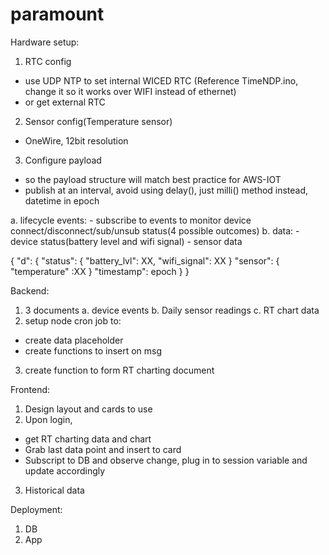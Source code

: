 # paramount
Hardware setup:
1. RTC config
  - use UDP NTP to set internal WICED RTC (Reference TimeNDP.ino, change it so it works over WIFI instead of ethernet)
  - or get external RTC
2. Sensor config(Temperature sensor)
  - OneWire, 12bit resolution
3. Configure payload
  - so the payload structure will match best practice for AWS-IOT
  - publish at an interval, avoid using delay(), just milli() method instead, datetime in epoch
  
  a. lifecycle events:
    - subscribe to events to monitor device connect/disconnect/sub/unsub status(4 possible outcomes)
  b. data:
    - device status(battery level and wifi signal)
    - sensor data
    
  {
    "d": {
        "status": {
            "battery_lvl": XX,
            "wifi_signal": XX
        }
        "sensor": {
            "temperature" :XX
        }
        "timestamp": epoch
    }
}
  
Backend:
1. 3 documents
  a. device events
  b. Daily sensor readings
  c. RT chart data
2. setup node cron job to:
  - create data placeholder
  - create functions to insert on msg
3. create function to form RT charting document

Frontend:
1. Design layout and cards to use
2. Upon login, 
  - get RT charting data and chart
  - Grab last data point and insert to card
  - Subscript to DB and observe change, plug in to session variable and update accordingly
3. Historical data

Deployment:
1. DB
2. App
